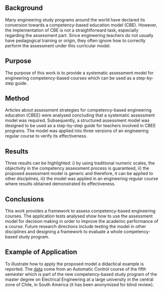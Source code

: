 ## Background 

Many engineering study programs around the world have declared its conversion towards a competency-based education model (CBE). However, the implementation of CBE is not a straightforward task, especially regarding the assessment part. Since engineering teachers do not usually have pedagogical training or origin, they often ignore how to correctly perform the assessment under this curricular model.

## Purpose 

The purpose of this work is to provide a systematic assessment model for engineering competency-based courses which can be used as a step-by-step guide.

## Method 

Articles about assessment strategies for competency-based engineering education (CBEE) were analysed concluding that a systematic assessment model was required. Subsequently, a structured assessment model was designed to be used as a step-by-step guide for teachers involved in CBEE programs. The model was applied into three versions of an engineering regular course to verify its effectiveness.

## Results

Three results can be highlighted: i) by using traditional numeric scales, the objectivity in the competency assessment process is guaranteed, ii) the proposed assessment model is generic and therefore, it can be applied to other disciplines, iii) the model was applied in an engineering regular course where results obtained demonstrated its effectiveness.

## Conclusions 

This work provides a framework to assess competency-based engineering courses. The application tests analysed show how to use the assessment model for decision making in order to improve the academic performance of a course. Future research directions include testing the model in other disciplines and designing a framework to evaluate a whole competency-based study program.

## Example of Application

To illustrate how to apply the proposed model a didactical example is reported. The [data](https://github.com/anonymizedforbreview/CBE/blob/master/data.xlsx) come from an Automatic Control course of the fifth semester which is part of the new competency-based study program of the master degree on Electrical Engineering at a large university in the central zone of Chile, in South America (it has been anonymized for blind review).
